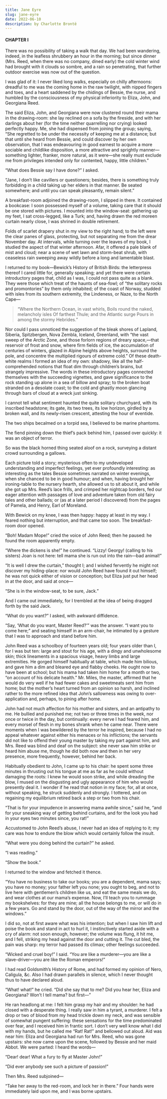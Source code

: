 ```yaml
---
title: Jane Eyre
slug: jane-eyre
date: 2022-06-10
description: by Charlotte Brontë
---
```


#### CHAPTER I

There was no possibility of taking a walk that day. We had been wandering, indeed, in the leafless shrubbery an hour in the morning; but since dinner (Mrs. Reed, when there was no company, dined early) the cold winter wind had brought with it clouds so sombre, and a rain so penetrating, that further outdoor exercise was now out of the question.

I was glad of it: I never liked long walks, especially on chilly afternoons: dreadful to me was the coming home in the raw twilight, with nipped fingers and toes, and a heart saddened by the chidings of Bessie, the nurse, and humbled by the consciousness of my physical inferiority to Eliza, John, and Georgiana Reed.

The said Eliza, John, and Georgiana were now clustered round their mama in the drawing-room: she lay reclined on a sofa by the fireside, and with her darlings about her (for the time neither quarrelling nor crying) looked perfectly happy. Me, she had dispensed from joining the group; saying, “She regretted to be under the necessity of keeping me at a distance; but that until she heard from Bessie, and could discover by her own observation, that I was endeavouring in good earnest to acquire a more sociable and childlike disposition, a more attractive and sprightly manner—something lighter, franker, more natural, as it were—she really must exclude me from privileges intended only for contented, happy, little children.”

“What does Bessie say I have done?” I asked.

“Jane, I don’t like cavillers or questioners; besides, there is something truly forbidding in a child taking up her elders in that manner. Be seated somewhere; and until you can speak pleasantly, remain silent.”

A breakfast-room adjoined the drawing-room, I slipped in there. It contained a bookcase: I soon possessed myself of a volume, taking care that it should be one stored with pictures. I mounted into the window-seat: gathering up my feet, I sat cross-legged, like a Turk; and, having drawn the red moreen curtain nearly close, I was shrined in double retirement.

Folds of scarlet drapery shut in my view to the right hand; to the left were the clear panes of glass, protecting, but not separating me from the drear November day. At intervals, while turning over the leaves of my book, I studied the aspect of that winter afternoon. Afar, it offered a pale blank of mist and cloud; near a scene of wet lawn and storm-beat shrub, with ceaseless rain sweeping away wildly before a long and lamentable blast.

I returned to my book—Bewick’s History of British Birds: the letterpress thereof I cared little for, generally speaking; and yet there were certain introductory pages that, child as I was, I could not pass quite as a blank. They were those which treat of the haunts of sea-fowl; of “the solitary rocks and promontories” by them only inhabited; of the coast of Norway, studded with isles from its southern extremity, the Lindeness, or Naze, to the North Cape—

> “Where the Northern Ocean, in vast whirls,
> Boils round the naked, melancholy isles
> Of farthest Thule; and the Atlantic surge
> Pours in among the stormy Hebrides.”

Nor could I pass unnoticed the suggestion of the bleak shores of Lapland, Siberia, Spitzbergen, Nova Zembla, Iceland, Greenland, with “the vast sweep of the Arctic Zone, and those forlorn regions of dreary space,—that reservoir of frost and snow, where firm fields of ice, the accumulation of centuries of winters, glazed in Alpine heights above heights, surround the pole, and concentre the multiplied rigours of extreme cold.” Of these death-white realms I formed an idea of my own: shadowy, like all the half-comprehended notions that float dim through children’s brains, but strangely impressive. The words in these introductory pages connected themselves with the succeeding vignettes, and gave significance to the rock standing up alone in a sea of billow and spray; to the broken boat stranded on a desolate coast; to the cold and ghastly moon glancing through bars of cloud at a wreck just sinking.

I cannot tell what sentiment haunted the quite solitary churchyard, with its inscribed headstone; its gate, its two trees, its low horizon, girdled by a broken wall, and its newly-risen crescent, attesting the hour of eventide.

The two ships becalmed on a torpid sea, I believed to be marine phantoms.

The fiend pinning down the thief’s pack behind him, I passed over quickly: it was an object of terror.

So was the black horned thing seated aloof on a rock, surveying a distant crowd surrounding a gallows.

Each picture told a story; mysterious often to my undeveloped understanding and imperfect feelings, yet ever profoundly interesting: as interesting as the tales Bessie sometimes narrated on winter evenings, when she chanced to be in good humour; and when, having brought her ironing-table to the nursery hearth, she allowed us to sit about it, and while she got up Mrs. Reed’s lace frills, and crimped her nightcap borders, fed our eager attention with passages of love and adventure taken from old fairy tales and other ballads; or (as at a later period I discovered) from the pages of Pamela, and Henry, Earl of Moreland.

With Bewick on my knee, I was then happy: happy at least in my way. I feared nothing but interruption, and that came too soon. The breakfast-room door opened.

“Boh! Madam Mope!” cried the voice of John Reed; then he paused: he found the room apparently empty.

“Where the dickens is she!” he continued. “Lizzy! Georgy! (calling to his sisters) Joan is not here: tell mama she is run out into the rain—bad animal!”

“It is well I drew the curtain,” thought I; and I wished fervently he might not discover my hiding-place: nor would John Reed have found it out himself; he was not quick either of vision or conception; but Eliza just put her head in at the door, and said at once—

“She is in the window-seat, to be sure, Jack.”

And I came out immediately, for I trembled at the idea of being dragged forth by the said Jack.

“What do you want?” I asked, with awkward diffidence.

“Say, ‘What do you want, Master Reed?’” was the answer. “I want you to come here;” and seating himself in an arm-chair, he intimated by a gesture that I was to approach and stand before him.

John Reed was a schoolboy of fourteen years old; four years older than I, for I was but ten: large and stout for his age, with a dingy and unwholesome skin; thick lineaments in a spacious visage, heavy limbs and large extremities. He gorged himself habitually at table, which made him bilious, and gave him a dim and bleared eye and flabby cheeks. He ought now to have been at school; but his mama had taken him home for a month or two, “on account of his delicate health.” Mr. Miles, the master, affirmed that he would do very well if he had fewer cakes and sweetmeats sent him from home; but the mother’s heart turned from an opinion so harsh, and inclined rather to the more refined idea that John’s sallowness was owing to over-application and, perhaps, to pining after home.

John had not much affection for his mother and sisters, and an antipathy to me. He bullied and punished me; not two or three times in the week, nor once or twice in the day, but continually: every nerve I had feared him, and every morsel of flesh in my bones shrank when he came near. There were moments when I was bewildered by the terror he inspired, because I had no appeal whatever against either his menaces or his inflictions; the servants did not like to offend their young master by taking my part against him, and Mrs. Reed was blind and deaf on the subject: she never saw him strike or heard him abuse me, though he did both now and then in her very presence, more frequently, however, behind her back.

Habitually obedient to John, I came up to his chair: he spent some three minutes in thrusting out his tongue at me as far as he could without damaging the roots: I knew he would soon strike, and while dreading the blow, I mused on the disgusting and ugly appearance of him who would presently deal it. I wonder if he read that notion in my face; for, all at once, without speaking, he struck suddenly and strongly. I tottered, and on regaining my equilibrium retired back a step or two from his chair.

“That is for your impudence in answering mama awhile since,” said he, “and for your sneaking way of getting behind curtains, and for the look you had in your eyes two minutes since, you rat!”

Accustomed to John Reed’s abuse, I never had an idea of replying to it; my care was how to endure the blow which would certainly follow the insult.

“What were you doing behind the curtain?” he asked.

“I was reading.”

“Show the book.”

I returned to the window and fetched it thence.

“You have no business to take our books; you are a dependent, mama says; you have no money; your father left you none; you ought to beg, and not to live here with gentlemen’s children like us, and eat the same meals we do, and wear clothes at our mama’s expense. Now, I’ll teach you to rummage my bookshelves: for they are mine; all the house belongs to me, or will do in a few years. Go and stand by the door, out of the way of the mirror and the windows.”

I did so, not at first aware what was his intention; but when I saw him lift and poise the book and stand in act to hurl it, I instinctively started aside with a cry of alarm: not soon enough, however; the volume was flung, it hit me, and I fell, striking my head against the door and cutting it. The cut bled, the pain was sharp: my terror had passed its climax; other feelings succeeded.

“Wicked and cruel boy!” I said. “You are like a murderer—you are like a slave-driver—you are like the Roman emperors!”

I had read Goldsmith’s History of Rome, and had formed my opinion of Nero, Caligula, &c. Also I had drawn parallels in silence, which I never thought thus to have declared aloud.

“What! what!” he cried. “Did she say that to me? Did you hear her, Eliza and Georgiana? Won’t I tell mama? but first—”

He ran headlong at me: I felt him grasp my hair and my shoulder: he had closed with a desperate thing. I really saw in him a tyrant, a murderer. I felt a drop or two of blood from my head trickle down my neck, and was sensible of somewhat pungent suffering: these sensations for the time predominated over fear, and I received him in frantic sort. I don’t very well know what I did with my hands, but he called me “Rat! Rat!” and bellowed out aloud. Aid was near him: Eliza and Georgiana had run for Mrs. Reed, who was gone upstairs: she now came upon the scene, followed by Bessie and her maid Abbot. We were parted: I heard the words—

“Dear! dear! What a fury to fly at Master John!”

“Did ever anybody see such a picture of passion!”

Then Mrs. Reed subjoined—

“Take her away to the red-room, and lock her in there.” Four hands were immediately laid upon me, and I was borne upstairs.
